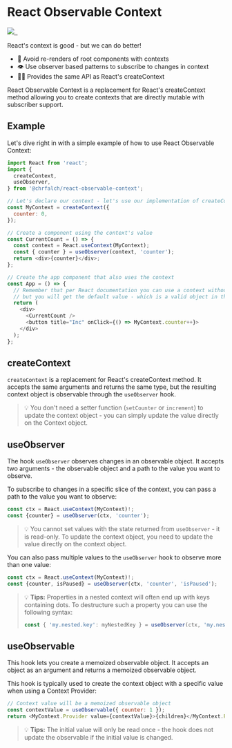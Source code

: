 # React Observable Context

<a href="https://github.com/chrfalch/react-observable-context/actions?query=workflow%3A%22CI%22">
  <img src="https://github.com/chrfalch/react-observable-context/workflows/CI/badge.svg" />
</a>
<a href="https://www.npmjs.com/package/@chrfalch/react-observable-context" target="\_parent">
  <img alt="" src="https://img.shields.io/npm/dm/@chrfalch/react-observable-context.svg" />
</a>
<a href="https://bundlephobia.com/package/@chrfalch/react-observable-context@latest" target="\_parent">
  <img alt="" src="https://badgen.net/bundlephobia/minzip/@chrfalch/react-observable-context" />
</a>

React's context is good - but we can do better!

- 🧭 Avoid re-renders of root components with contexts
- 👁️ Use observer based patterns to subscribe to changes in context
- 👯‍♂️ Provides the same API as React's createContext

React Observable Context is a replacement for React's createContext method allowing you to create contexts that are directly mutable with subscriber support.

## Example

Let's dive right in with a simple example of how to use React Observable Context:

```js
import React from 'react';
import {
  createContext,
  useObserver,
} from '@chrfalch/react-observable-context';

// Let's declare our context - let's use our implementation of createContext:
const MyContext = createContext({
  counter: 0,
});

// Create a component using the context's value
const CurrentCount = () => {
  const context = React.useContext(MyContext);
  const { counter } = useObserver(context, 'counter');
  return <div>{counter}</div>;
};

// Create the app component that also uses the context
const App = () => {
  // Remember that per React documentation you can use a context without a provider
  // but you will get the default value - which is a valid object in this example.
  return (
    <div>
      <CurrentCount />
      <button title="Inc" onClick={() => MyContext.counter++}>
    </div>
  );
};
```

## createContext

`createContext` is a replacement for React's createContext method. It accepts the same arguments and returns the same type, but the resulting context object is observable through the `useObserver` hook.

> 💡 You don't need a setter function (`setCounter` or `increment`) to update the context object - you can simply update the value directly on the Context object.

## useObserver

The hook `useObserver` observes changes in an observable object. It accepts two arguments - the observable object and a path to the value you want to observe.

To subscribe to changes in a specific slice of the context, you can pass a path to the value you want to observe:

```js
const ctx = React.useContext(MyContext)!;
const {counter} = useObserver(ctx, 'counter');
```

> 💡 You cannot set values with the state returned from `useObserver` - it is read-only. To update the context object, you need to update the value directly on the context object.

You can also pass multiple values to the `useObserver` hook to observe more than one value:

```js
const ctx = React.useContext(MyContext)!;
const {counter, isPaused} = useObserver(ctx, 'counter', 'isPaused');
```

> 💡 **Tips:**
> Properties in a nested context will often end up with keys containing dots. To destructure such a property you can use the following syntax:
>
> ```js
> const { 'my.nested.key': myNestedKey } = useObserver(ctx, 'my.nested.key');
> ```

## useObservable

This hook lets you create a memoized observable object. It accepts an object as an argument and returns a memoized observable object. 

This hook is typically used to create the context object with a specific value when using a Context Provider:

```js
// Context value will be a memoized observable object
const contextValue = useObservable({ counter: 1 });
return <MyContext.Provider value={contextValue}>{children}</MyContext.Provider>;
```
> 💡 **Tips:**
>The initial value will only be read once - the hook does not update the observable if the initial value is changed.
